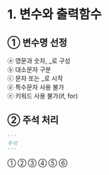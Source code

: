 # 1. 변수와 출력함수
## ① 변수명 선정
ⓐ 영문과 숫자, _로 구성  
ⓑ 대소문자 구분  
ⓒ 문자 또는 _로 시작  
ⓓ 특수문자 사용 불가  
ⓔ 키워드 사용 불가(if, for)  
## ② 주석 처리  
~~~python
'''
주석 
'''
~~~


①
②
③
④
⑤
⑥
